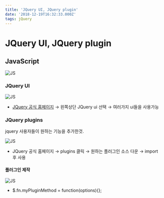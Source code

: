 ```yaml
---
title: 'JQuery UI, JQuery plugin'
date: '2018-12-19T16:32:33.000Z'
tags: jQuery
---
```


# JQuery UI, JQuery plugin

## JavaScript

![JS](../../.gitbook/assets/js_logo.png)

### JQuery UI

![JS](../../.gitbook/assets/js06-01.png)

* [JQuery 공식 홈페이지](https://jquery.com/) → 왼쪽상단 JQuery ui 선택 → 여러가지 ui들을 사용가능

### JQuery plugins

jquery 사용자들이 원하는 기능을 추가한것.

![JS](../../.gitbook/assets/js06-02.png)

* JQuery 공식 홈페이지 → plugins 클릭 → 원하는 플러그인 소스 다운 → import 후 사용

#### 플러그인 제작

![JS](../../.gitbook/assets/js06-03.png)

* $.fn.myPluginMethod = function\(options\){};

